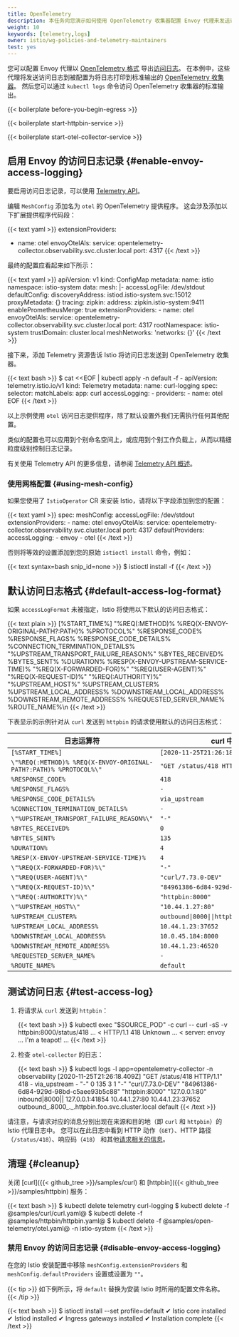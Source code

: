 ```yaml
---
title: OpenTelemetry
description: 本任务向您演示如何使用 OpenTelemetry 收集器配置 Envoy 代理来发送访问日志。
weight: 10
keywords: [telemetry,logs]
owner: istio/wg-policies-and-telemetry-maintainers
test: yes
---
```


您可以配置 Envoy 代理以
[OpenTelemetry 格式](https://www.envoyproxy.io/docs/envoy/latest/api-v3/extensions/access_loggers/open_telemetry/v3/logs_service.proto)
导出[访问日志](https://www.envoyproxy.io/docs/envoy/latest/configuration/observability/access_log/usage)。
在本例中，这些代理将发送访问日志到被配置为将日志打印到标准输出的
[OpenTelemetry 收集器](https://github.com/open-telemetry/opentelemetry-collector)。
然后您可以通过 `kubectl logs` 命令访问 OpenTelemetry 收集器的标准输出。

{{< boilerplate before-you-begin-egress >}}

{{< boilerplate start-httpbin-service >}}

{{< boilerplate start-otel-collector-service >}}

## 启用 Envoy 的访问日志记录  {#enable-envoy-access-logging}

要启用访问日志记录，可以使用 [Telemetry API](/zh/docs/tasks/observability/telemetry/)。

编辑 `MeshConfig` 添加名为 `otel` 的 OpenTelemetry 提供程序。
这会涉及添加以下扩展提供程序代码段：

{{< text yaml >}}
extensionProviders:
- name: otel
  envoyOtelAls:
    service: opentelemetry-collector.observability.svc.cluster.local
    port: 4317
{{< /text >}}

最终的配置应看起来如下所示：

{{< text yaml >}}
apiVersion: v1
kind: ConfigMap
metadata:
  name: istio
  namespace: istio-system
data:
  mesh: |-
    accessLogFile: /dev/stdout
    defaultConfig:
      discoveryAddress: istiod.istio-system.svc:15012
      proxyMetadata: {}
      tracing:
        zipkin:
          address: zipkin.istio-system:9411
    enablePrometheusMerge: true
    extensionProviders:
    - name: otel
      envoyOtelAls:
        service: opentelemetry-collector.observability.svc.cluster.local
        port: 4317
    rootNamespace: istio-system
    trustDomain: cluster.local
  meshNetworks: 'networks: {}'
{{< /text >}}

接下来，添加 Telemetry 资源告诉 Istio 将访问日志发送到 OpenTelemetry 收集器。

{{< text bash >}}
$ cat <<EOF | kubectl apply -n default -f -
apiVersion: telemetry.istio.io/v1
kind: Telemetry
metadata:
  name: curl-logging
spec:
  selector:
    matchLabels:
      app: curl
  accessLogging:
    - providers:
      - name: otel
EOF
{{< /text >}}

以上示例使用 `otel` 访问日志提供程序，除了默认设置外我们无需执行任何其他配置。

类似的配置也可以应用到个别命名空间上，或应用到个别工作负载上，从而以精细粒度级别控制日志记录。

有关使用 Telemetry API 的更多信息，请参阅 [Telemetry API 概述](/zh/docs/tasks/observability/telemetry/)。

### 使用网格配置 {#using-mesh-config}

如果您使用了 `IstioOperator` CR 来安装 Istio，请将以下字段添加到您的配置：

{{< text yaml >}}
spec:
  meshConfig:
    accessLogFile: /dev/stdout
    extensionProviders:
    - name: otel
      envoyOtelAls:
        service: opentelemetry-collector.observability.svc.cluster.local
        port: 4317
    defaultProviders:
      accessLogging:
      - envoy
      - otel
{{< /text >}}

否则将等效的设置添加到您的原始 `istioctl install` 命令，例如：

{{< text syntax=bash snip_id=none >}}
$ istioctl install -f <your-istio-operator-config-file>
{{< /text >}}

## 默认访问日志格式  {#default-access-log-format}

如果 `accessLogFormat` 未被指定，Istio 将使用以下默认的访问日志格式：

{{< text plain >}}
[%START_TIME%] \"%REQ(:METHOD)% %REQ(X-ENVOY-ORIGINAL-PATH?:PATH)% %PROTOCOL%\" %RESPONSE_CODE% %RESPONSE_FLAGS% %RESPONSE_CODE_DETAILS% %CONNECTION_TERMINATION_DETAILS%
\"%UPSTREAM_TRANSPORT_FAILURE_REASON%\" %BYTES_RECEIVED% %BYTES_SENT% %DURATION% %RESP(X-ENVOY-UPSTREAM-SERVICE-TIME)% \"%REQ(X-FORWARDED-FOR)%\" \"%REQ(USER-AGENT)%\" \"%REQ(X-REQUEST-ID)%\"
\"%REQ(:AUTHORITY)%\" \"%UPSTREAM_HOST%\" %UPSTREAM_CLUSTER% %UPSTREAM_LOCAL_ADDRESS% %DOWNSTREAM_LOCAL_ADDRESS% %DOWNSTREAM_REMOTE_ADDRESS% %REQUESTED_SERVER_NAME% %ROUTE_NAME%\n
{{< /text >}}

下表显示的示例针对从 `curl` 发送到 `httpbin` 的请求使用默认的访问日志格式：

| 日志运算符 | curl 中的访问日志 | httpbin 中的访问日志 |
|--------------|--------------------|-----------------------|
| `[%START_TIME%]` | `[2020-11-25T21:26:18.409Z]` | `[2020-11-25T21:26:18.409Z]`
| `\"%REQ(:METHOD)% %REQ(X-ENVOY-ORIGINAL-PATH?:PATH)% %PROTOCOL%\"` | `"GET /status/418 HTTP/1.1"` | `"GET /status/418 HTTP/1.1"`
| `%RESPONSE_CODE%` | `418` | `418`
| `%RESPONSE_FLAGS%` | `-` | `-`
| `%RESPONSE_CODE_DETAILS%` | `via_upstream` | `via_upstream`
| `%CONNECTION_TERMINATION_DETAILS%` | `-` | `-`
| `\"%UPSTREAM_TRANSPORT_FAILURE_REASON%\"` | `"-"` | `"-"`
| `%BYTES_RECEIVED%` | `0` | `0`
| `%BYTES_SENT%` | `135` | `135`
| `%DURATION%` | `4` | `3`
| `%RESP(X-ENVOY-UPSTREAM-SERVICE-TIME)%` | `4` | `1`
| `\"%REQ(X-FORWARDED-FOR)%\"` | `"-"` | `"-"`
| `\"%REQ(USER-AGENT)%\"` | `"curl/7.73.0-DEV"` | `"curl/7.73.0-DEV"`
| `\"%REQ(X-REQUEST-ID)%\"` | `"84961386-6d84-929d-98bd-c5aee93b5c88"` | `"84961386-6d84-929d-98bd-c5aee93b5c88"`
| `\"%REQ(:AUTHORITY)%\"` | `"httpbin:8000"` | `"httpbin:8000"`
| `\"%UPSTREAM_HOST%\"` | `"10.44.1.27:80"` | `"127.0.0.1:80"`
| `%UPSTREAM_CLUSTER%` | <code>outbound&#124;8000&#124;&#124;httpbin.foo.svc.cluster.local</code> | <code>inbound&#124;8000&#124;&#124;</code>
| `%UPSTREAM_LOCAL_ADDRESS%` | `10.44.1.23:37652` | `127.0.0.1:41854`
| `%DOWNSTREAM_LOCAL_ADDRESS%` | `10.0.45.184:8000` | `10.44.1.27:80`
| `%DOWNSTREAM_REMOTE_ADDRESS%` | `10.44.1.23:46520` | `10.44.1.23:37652`
| `%REQUESTED_SERVER_NAME%` | `-` | `outbound_.8000_._.httpbin.foo.svc.cluster.local`
| `%ROUTE_NAME%` | `default` | `default`

## 测试访问日志  {#test-access-log}

1.  将请求从 `curl` 发送到 `httpbin`：

    {{< text bash >}}
    $ kubectl exec "$SOURCE_POD" -c curl -- curl -sS -v httpbin:8000/status/418
    ...
    < HTTP/1.1 418 Unknown
    ...
    < server: envoy
    ...
    I'm a teapot!
    ...
    {{< /text >}}

1.  检查 `otel-collector` 的日志：

    {{< text bash >}}
    $ kubectl logs -l app=opentelemetry-collector -n observability
    [2020-11-25T21:26:18.409Z] "GET /status/418 HTTP/1.1" 418 - via_upstream - "-" 0 135 3 1 "-" "curl/7.73.0-DEV" "84961386-6d84-929d-98bd-c5aee93b5c88" "httpbin:8000" "127.0.0.1:80" inbound|8000|| 127.0.0.1:41854 10.44.1.27:80 10.44.1.23:37652 outbound_.8000_._.httpbin.foo.svc.cluster.local default
    {{< /text >}}

请注意，与请求对应的消息分别出现在来源和目的地（即 `curl` 和 `httpbin`）的 Istio 代理日志中。
您可以在此日志中看到 HTTP 动作（`GET`）、HTTP 路径（`/status/418`）、响应码（`418`）
和其他[请求相关的信息](https://www.envoyproxy.io/docs/envoy/latest/configuration/observability/access_log/usage#format-rules)。

## 清理  {#cleanup}

关闭 [curl]({{< github_tree >}}/samples/curl) 和 [httpbin]({{< github_tree >}}/samples/httpbin) 服务：

{{< text bash >}}
$ kubectl delete telemetry curl-logging
$ kubectl delete -f @samples/curl/curl.yaml@
$ kubectl delete -f @samples/httpbin/httpbin.yaml@
$ kubectl delete -f @samples/open-telemetry/otel.yaml@ -n istio-system
{{< /text >}}

### 禁用 Envoy 的访问日志记录  {#disable-envoy-access-logging}

在您的 Istio 安装配置中移除 `meshConfig.extensionProviders` 和
`meshConfig.defaultProviders` 设置或设置为 `""`。

{{< tip >}}
如下例所示，将 `default` 替换为安装 Istio 时所用的配置文件名称。
{{< /tip >}}

{{< text bash >}}
$ istioctl install --set profile=default
✔ Istio core installed
✔ Istiod installed
✔ Ingress gateways installed
✔ Installation complete
{{< /text >}}
